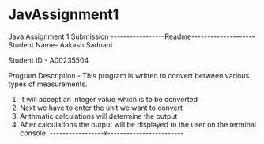 # JavAssignment1
 Java Assignment 1 Submission
-----------------Readme--------------------
Student Name- Aakash Sadnani

Student ID - A00235504

Program Description - This program is written to convert between various types of measurements.
1) It will accept an integer value which is to be converted
2) Next we have to enter the unit we want to convert
3) Arithmatic calculations will determine the output
4) After calculations the output will be displayed to the user on the terminal console.
-----------------x------------------------
